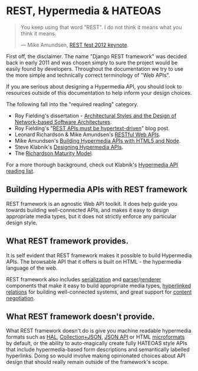 # REST, Hypermedia & HATEOAS

> You keep using that word "REST". I do not think it means what you think it means.
>
> &mdash; Mike Amundsen, [REST fest 2012 keynote][cite].

First off, the disclaimer.  The name "Django REST framework" was decided back
in early 2011 and was chosen simply to sure the project would be easily found
by developers. Throughout the documentation we try to use the more simple and
technically correct terminology of "Web APIs".

If you are serious about designing a Hypermedia API, you should look to
resources outside of this documentation to help inform your design choices.

The following fall into the "required reading" category.

* Roy Fielding's dissertation - [Architectural Styles and the Design of
  Network-based Software Architectures][dissertation].
* Roy Fielding's "[REST APIs must be hypertext-driven][hypertext-driven]" blog
  post.
* Leonard Richardson & Mike Amundsen's [RESTful Web APIs][restful-web-apis].
* Mike Amundsen's [Building Hypermedia APIs with HTML5 and
  Node][building-hypermedia-apis].
* Steve Klabnik's [Designing Hypermedia APIs][designing-hypermedia-apis].
* The [Richardson Maturity Model][maturitymodel].

For a more thorough background, check out Klabnik's [Hypermedia API reading
list][readinglist].

## Building Hypermedia APIs with REST framework

REST framework is an agnostic Web API toolkit.  It does help guide you towards
building well-connected APIs, and makes it easy to design appropriate media
types, but it does not strictly enforce any particular design style.

## What REST framework provides.

It is self evident that REST framework makes it possible to build Hypermedia
APIs.  The browsable API that it offers is built on HTML - the hypermedia
language of the web.

REST framework also includes [serialization] and [parser]/[renderer] components
that make it easy to build appropriate media types, [hyperlinked
relations][fields] for building well-connected systems, and great support for
[content negotiation][conneg].

## What REST framework doesn't provide.

What REST framework doesn't do is give you machine readable hypermedia formats
such as [HAL][hal], [Collection+JSON][collection], [JSON API][json-api] or HTML
[microformats] by default, or the ability to auto-magically create fully
HATEOAS style APIs that include hypermedia-based form descriptions and
semantically labelled hyperlinks. Doing so would involve making opinionated
choices about API design that should really remain outside of the framework's
scope.

[cite]: http://vimeo.com/channels/restfest/page:2
[dissertation]: http://www.ics.uci.edu/~fielding/pubs/dissertation/top.htm
[hypertext-driven]: http://roy.gbiv.com/untangled/2008/rest-apis-must-be-hypertext-driven
[restful-web-apis]: http://restfulwebapis.org/
[building-hypermedia-apis]: http://www.amazon.com/Building-Hypermedia-APIs-HTML5-Node/dp/1449306578
[designing-hypermedia-apis]: http://designinghypermediaapis.com/
[restisover]: http://blog.steveklabnik.com/posts/2012-02-23-rest-is-over
[readinglist]: http://blog.steveklabnik.com/posts/2012-02-27-hypermedia-api-reading-list
[maturitymodel]: http://martinfowler.com/articles/richardsonMaturityModel.html

[hal]: http://stateless.co/hal_specification.html
[collection]: http://www.amundsen.com/media-types/collection/
[json-api]: http://jsonapi.org/
[microformats]: http://microformats.org/wiki/Main_Page
[serialization]: ../api-guide/serializers.md
[parser]: ../api-guide/parsers.md
[renderer]: ../api-guide/renderers.md
[fields]: ../api-guide/fields.md
[conneg]: ../api-guide/content-negotiation.md
